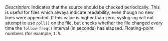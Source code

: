 ---
---
<!-- DISCLAIMER: This file is based on the syslog-ng Open Source Edition documentation https://github.com/balabit/syslog-ng-ose-guides/commit/2f4a52ee61d1ea9ad27cb4f3168b95408fddfdf2 and is used under the terms of The syslog-ng Open Source Edition Documentation License. The file has been modified by Axoflow. -->
*Description:* Indicates that the source should be checked periodically. This is useful for files which always indicate readability, even though no new lines were appended. If this value is higher than zero, syslog-ng will not attempt to use `poll()` on the file, but checks whether the file changed every time the `follow-freq()` interval (in seconds) has elapsed. Floating-point numbers (for example, `1.5`.
